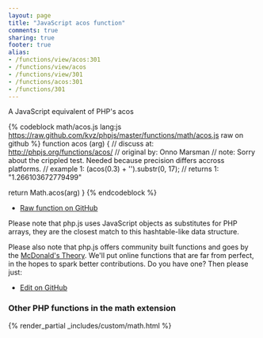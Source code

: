 ```yaml
---
layout: page
title: "JavaScript acos function"
comments: true
sharing: true
footer: true
alias:
- /functions/view/acos:301
- /functions/view/acos
- /functions/view/301
- /functions/acos:301
- /functions/301
---
```

<!-- Generated by Rakefile:build -->
A JavaScript equivalent of PHP's acos

{% codeblock math/acos.js lang:js https://raw.github.com/kvz/phpjs/master/functions/math/acos.js raw on github %}
function acos (arg) {
  //  discuss at: http://phpjs.org/functions/acos/
  // original by: Onno Marsman
  //        note: Sorry about the crippled test. Needed because precision differs accross platforms.
  //   example 1: (acos(0.3) + '').substr(0, 17);
  //   returns 1: "1.266103672779499"

  return Math.acos(arg)
}
{% endcodeblock %}

 - [Raw function on GitHub](https://github.com/kvz/phpjs/blob/master/functions/math/acos.js)

Please note that php.js uses JavaScript objects as substitutes for PHP arrays, they are 
the closest match to this hashtable-like data structure. 

Please also note that php.js offers community built functions and goes by the 
[McDonald's Theory](https://medium.com/what-i-learned-building/9216e1c9da7d). We'll put online 
functions that are far from perfect, in the hopes to spark better contributions. 
Do you have one? Then please just: 

 - [Edit on GitHub](https://github.com/kvz/phpjs/edit/master/functions/math/acos.js)


### Other PHP functions in the math extension
{% render_partial _includes/custom/math.html %}
